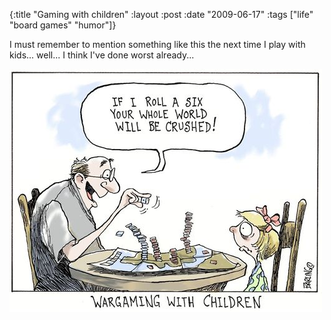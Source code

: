 {:title  "Gaming with children"
 :layout :post
 :date   "2009-06-17"
 :tags   ["life" "board games" "humor"]}

I must remember to mention something like this the next time I play
with kids... well... I think I've done worst already...

![Gaming with Children](2009-06-17-gaming-with-children/gaming-with-children.jpg)
